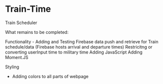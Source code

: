 # Train-Time
Train Scheduler

What remains to be completed:

Functionality - 
Adding and Testing Firebase data push and retrieve for Train schedule/data (Firebase hosts arrival and departure times) 
Restricitng or converting userInput time to military time 
Adding JavaScript 
Adding Moment.JS

Styling 
  - Adding colors to all parts of webpage

